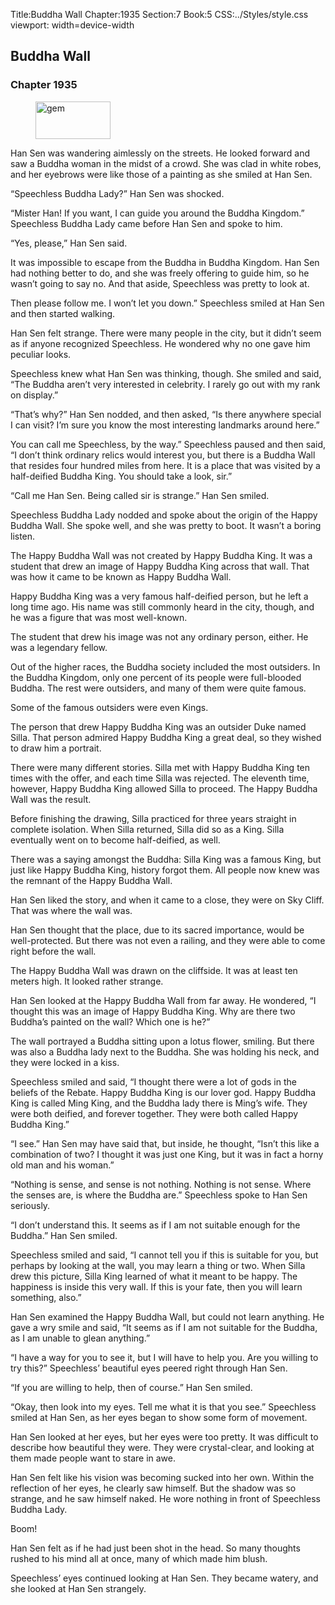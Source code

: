 Title:Buddha Wall 
Chapter:1935 
Section:7 
Book:5 
CSS:../Styles/style.css 
viewport: width=device-width
  
## Buddha Wall
### Chapter 1935 
<figure>
	<img src="../Images/gem.gif" alt="gem" id="gem" width="120" height="60" />
</figure>
  

  
  Han Sen was wandering aimlessly on the streets. He looked forward and saw a Buddha woman in the midst of a crowd. She was clad in white robes, and her eyebrows were like those of a painting as she smiled at Han Sen.

“Speechless Buddha Lady?” Han Sen was shocked.

“Mister Han! If you want, I can guide you around the Buddha Kingdom.” Speechless Buddha Lady came before Han Sen and spoke to him.

“Yes, please,” Han Sen said.

It was impossible to escape from the Buddha in Buddha Kingdom. Han Sen had nothing better to do, and she was freely offering to guide him, so he wasn’t going to say no. And that aside, Speechless was pretty to look at.

Then please follow me. I won’t let you down.” Speechless smiled at Han Sen and then started walking.

Han Sen felt strange. There were many people in the city, but it didn’t seem as if anyone recognized Speechless. He wondered why no one gave him peculiar looks.

Speechless knew what Han Sen was thinking, though. She smiled and said, “The Buddha aren’t very interested in celebrity. I rarely go out with my rank on display.”

“That’s why?” Han Sen nodded, and then asked, “Is there anywhere special I can visit? I’m sure you know the most interesting landmarks around here.”

You can call me Speechless, by the way.” Speechless paused and then said, “I don’t think ordinary relics would interest you, but there is a Buddha Wall that resides four hundred miles from here. It is a place that was visited by a half-deified Buddha King. You should take a look, sir.”

“Call me Han Sen. Being called sir is strange.” Han Sen smiled.

Speechless Buddha Lady nodded and spoke about the origin of the Happy Buddha Wall. She spoke well, and she was pretty to boot. It wasn’t a boring listen.

The Happy Buddha Wall was not created by Happy Buddha King. It was a student that drew an image of Happy Buddha King across that wall. That was how it came to be known as Happy Buddha Wall.

Happy Buddha King was a very famous half-deified person, but he left a long time ago. His name was still commonly heard in the city, though, and he was a figure that was most well-known.

The student that drew his image was not any ordinary person, either. He was a legendary fellow.

Out of the higher races, the Buddha society included the most outsiders. In the Buddha Kingdom, only one percent of its people were full-blooded Buddha. The rest were outsiders, and many of them were quite famous.

Some of the famous outsiders were even Kings.

The person that drew Happy Buddha King was an outsider Duke named Silla. That person admired Happy Buddha King a great deal, so they wished to draw him a portrait.

There were many different stories. Silla met with Happy Buddha King ten times with the offer, and each time Silla was rejected. The eleventh time, however, Happy Buddha King allowed Silla to proceed. The Happy Buddha Wall was the result.

Before finishing the drawing, Silla practiced for three years straight in complete isolation. When Silla returned, Silla did so as a King. Silla eventually went on to become half-deified, as well.

There was a saying amongst the Buddha: Silla King was a famous King, but just like Happy Buddha King, history forgot them. All people now knew was the remnant of the Happy Buddha Wall.

Han Sen liked the story, and when it came to a close, they were on Sky Cliff. That was where the wall was.

Han Sen thought that the place, due to its sacred importance, would be well-protected. But there was not even a railing, and they were able to come right before the wall.

The Happy Buddha Wall was drawn on the cliffside. It was at least ten meters high. It looked rather strange.

Han Sen looked at the Happy Buddha Wall from far away. He wondered, “I thought this was an image of Happy Buddha King. Why are there two Buddha’s painted on the wall? Which one is he?”

The wall portrayed a Buddha sitting upon a lotus flower, smiling. But there was also a Buddha lady next to the Buddha. She was holding his neck, and they were locked in a kiss.

Speechless smiled and said, “I thought there were a lot of gods in the beliefs of the Rebate. Happy Buddha King is our lover god. Happy Buddha King is called Ming King, and the Buddha lady there is Ming’s wife. They were both deified, and forever together. They were both called Happy Buddha King.”

“I see.” Han Sen may have said that, but inside, he thought, “Isn’t this like a combination of two? I thought it was just one King, but it was in fact a horny old man and his woman.”

“Nothing is sense, and sense is not nothing. Nothing is not sense. Where the senses are, is where the Buddha are.” Speechless spoke to Han Sen seriously.

“I don’t understand this. It seems as if I am not suitable enough for the Buddha.” Han Sen smiled.

Speechless smiled and said, “I cannot tell you if this is suitable for you, but perhaps by looking at the wall, you may learn a thing or two. When Silla drew this picture, Silla King learned of what it meant to be happy. The happiness is inside this very wall. If this is your fate, then you will learn something, also.”

Han Sen examined the Happy Buddha Wall, but could not learn anything. He gave a wry smile and said, “It seems as if I am not suitable for the Buddha, as I am unable to glean anything.”

“I have a way for you to see it, but I will have to help you. Are you willing to try this?” Speechless’ beautiful eyes peered right through Han Sen.

“If you are willing to help, then of course.” Han Sen smiled.

“Okay, then look into my eyes. Tell me what it is that you see.” Speechless smiled at Han Sen, as her eyes began to show some form of movement.

Han Sen looked at her eyes, but her eyes were too pretty. It was difficult to describe how beautiful they were. They were crystal-clear, and looking at them made people want to stare in awe.

Han Sen felt like his vision was becoming sucked into her own. Within the reflection of her eyes, he clearly saw himself. But the shadow was so strange, and he saw himself naked. He wore nothing in front of Speechless Buddha Lady.

Boom!

Han Sen felt as if he had just been shot in the head. So many thoughts rushed to his mind all at once, many of which made him blush.

Speechless’ eyes continued looking at Han Sen. They became watery, and she looked at Han Sen strangely.
